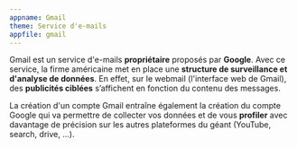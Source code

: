 ```yaml
---
appname: Gmail
theme: Service d'e-mails
appfile: gmail
---
```


Gmail est un service d'e-mails **propriétaire** proposés par **Google**. Avec ce service, la firme américaine met en place une **structure de surveillance et d'analyse de données**. En effet, sur le webmail (l'interface web de Gmail), des **publicités ciblées** s’affichent en fonction du contenu des messages.

La création d'un compte Gmail entraîne également la création du compte Google qui va permettre de collecter vos données et de vous **profiler** avec davantage de précision sur les autres plateformes du géant (YouTube, search, drive, ...).
